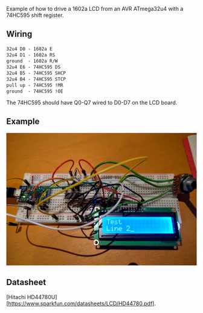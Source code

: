 Example of how to drive a 1602a LCD from an AVR ATmega32u4 with a 74HC595
shift register.

## Wiring

```
32u4 D0 - 1602a E
32u4 D1 - 1602a RS
ground  - 1602a R/W
32u4 E6 - 74HC595 DS
32u4 B5 - 74HC595 SHCP
32u4 B4 - 74HC595 STCP
pull up - 74HC595 !MR
ground  - 74HC595 !OE
```

The 74HC595 should have Q0-Q7 wired to D0-D7 on the LCD board. 

## Example

![alt text](https://raw.githubusercontent.com/hollobon/1602a_lcd/master/breadboard.jpg "Wired up on a breadboard")

## Datasheet

[Hitachi HD44780U][https://www.sparkfun.com/datasheets/LCD/HD44780.pdf].


